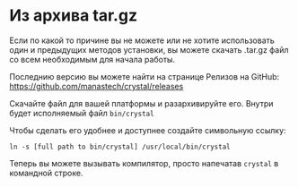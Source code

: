 # Из архива tar.gz

Если по какой то причине вы не можете или не хотите использовать один и предыдущих методов установки, вы можете скачать .tar.gz файл со всем необходимым для начала работы.

Последнию версию вы можете найти на странице Релизов на GitHub: https://github.com/manastech/crystal/releases

Скачайте файл для вашей платформы и разархивируйте его. Внутри будет исполняемый файл `bin/crystal`

Чтобы сделать его удобнее и доступнее создайте символьную ссылку:

`ln -s [full path to bin/crystal] /usr/local/bin/crystal`

Теперь вы можете вызывать компилятор, просто напечатав `crystal` в командной строке.
